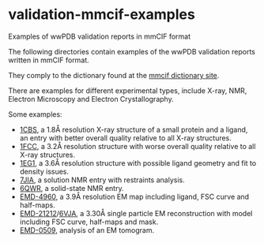 # validation-mmcif-examples
Examples of wwPDB validation reports in mmCIF format

The following directories contain examples of the wwPDB validation reports written in mmCIF format.

They comply to the dictionary found at the [mmcif dictionary site](https://mmcif.wwpdb.org/dictionaries/mmcif_pdbx_vrpt.dic/Index/).

There are examples for different experimental types, include X-ray, NMR, Electron Microscopy and Electron Crystallography.

Some examples:

* [1CBS](examples/1cbs_validation.cif), a 1.8Å resolution X-ray structure of a small protein and a ligand, an entry with better overall quality relative to all X-ray structures.
* [1FCC](examples/1fcc_validation.cif), a 3.2Å resolution structure with worse overall quality relative to all X-ray structures.
* [1EG1](examples/1eg1_validation.cif), a 3.6Å resolution structure with possible ligand geometry and fit to density issues.
* [7JIA](examples/7jia_validation.cif), a solution NMR entry with restraints analysis.
* [6QWR](examples/6qwr_validation.cif), a solid-state NMR entry.
* [EMD-4960](examples/emd-4960_validation.cif), a 3.9Å resolution EM map including ligand, FSC curve and half-maps.
* [EMD-21212](examples/emd-21212_validation.cif)/[6VJA](examples/6vja_validation.cif), a 3.30Å single particle EM reconstruction with model including FSC curve, half-maps and mask.
* [EMD-0509](examples/emd-0509_validation.cif), analysis of an EM tomogram.
